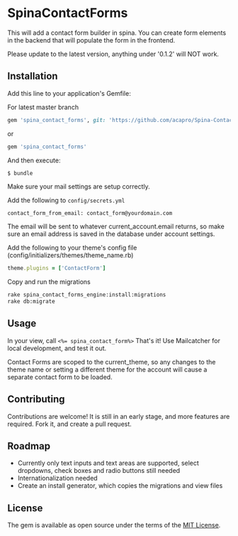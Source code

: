 # SpinaContactForms
This will add a contact form builder in spina. You can create form elements in the backend that will populate the form in the frontend.

Please update to the latest version, anything under '0.1.2' will NOT work.

## Installation
Add this line to your application's Gemfile:

For latest master branch
```ruby
gem 'spina_contact_forms', git: 'https://github.com/acapro/Spina-Contact-Forms'
```
or
```ruby
gem 'spina_contact_forms'
```

And then execute:
```bash
$ bundle
```

Make sure your mail settings are setup correctly.

Add the following to `config/secrets.yml`
```
contact_form_from_email: contact_form@yourdomain.com
```

The email will be sent to whatever current_account.email returns, so make sure an email address is saved in the database under account settings.


Add the following to your theme's config file (config/initializers/themes/theme_name.rb)
```ruby
theme.plugins = ['ContactForm']
```

Copy and run the migrations
```bash
rake spina_contact_forms_engine:install:migrations
rake db:migrate
```

## Usage
In your view, call `<%= spina_contact_form%>`
That's it! Use Mailcatcher for local development, and test it out.

Contact Forms are scoped to the current_theme, so any changes to the theme name or setting a different theme for the account will cause a separate contact form to be loaded.

## Contributing
Contributions are welcome! It is still in an early stage, and more features are required. Fork it, and create a pull request.

## Roadmap
* Currently only text inputs and text areas are supported, select dropdowns, check boxes and radio buttons still needed
* Internationalization needed
* Create an install generator, which copies the migrations and view files

## License
The gem is available as open source under the terms of the [MIT License](http://opensource.org/licenses/MIT).
